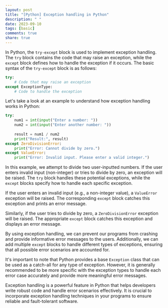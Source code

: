 ```yaml
---
layout: post
title: "[Python] Exception handling in Python"
description: " "
date: 2023-09-10
tags: [basic]
comments: true
share: true
---
```


In Python, the `try-except` block is used to implement exception handling. The `try` block contains the code that may raise an exception, while the `except` block defines how to handle the exception if it occurs. The basic syntax of the `try-except` block is as follows:

```python
try:
    # Code that may raise an exception
except ExceptionType:
    # Code to handle the exception
```

Let's take a look at an example to understand how exception handling works in Python:

```python
try:
    num1 = int(input("Enter a number: "))
    num2 = int(input("Enter another number: "))
    
    result = num1 / num2
    print("Result:", result)
except ZeroDivisionError:
    print("Error: Cannot divide by zero.")
except ValueError:
    print("Error: Invalid input. Please enter a valid integer.")
```

In this example, we attempt to divide two user-inputted numbers. If the user enters invalid input (non-integer) or tries to divide by zero, an exception will be raised. The `try` block handles these potential exceptions, while the `except` blocks specify how to handle each specific exception.

If the user enters an invalid input (e.g., a non-integer value), a `ValueError` exception will be raised. The corresponding `except` block catches this exception and prints an error message.

Similarly, if the user tries to divide by zero, a `ZeroDivisionError` exception will be raised. The appropriate `except` block catches this exception and displays an error message.

By using exception handling, we can prevent our programs from crashing and provide informative error messages to the users. Additionally, we can add multiple `except` blocks to handle different types of exceptions, ensuring that all possible error scenarios are accounted for.

It's important to note that Python provides a base `Exception` class that can be used as a catch-all for any type of exception. However, it is generally recommended to be more specific with the exception types to handle each error case accurately and provide more meaningful error messages.

Exception handling is a powerful feature in Python that helps developers write robust code and handle error scenarios effectively. It is crucial to incorporate exception handling techniques in your programs to ensure reliable and fault-tolerant software.